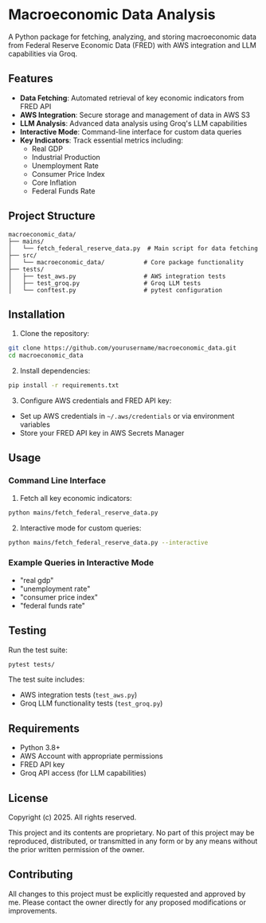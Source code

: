 # Macroeconomic Data Analysis

A Python package for fetching, analyzing, and storing macroeconomic data from Federal Reserve Economic Data (FRED) with AWS integration and LLM capabilities via Groq.

## Features

- **Data Fetching**: Automated retrieval of key economic indicators from FRED API
- **AWS Integration**: Secure storage and management of data in AWS S3
- **LLM Analysis**: Advanced data analysis using Groq's LLM capabilities
- **Interactive Mode**: Command-line interface for custom data queries
- **Key Indicators**: Track essential metrics including:
  - Real GDP
  - Industrial Production
  - Unemployment Rate
  - Consumer Price Index
  - Core Inflation
  - Federal Funds Rate

## Project Structure

```
macroeconomic_data/
├── mains/
│   └── fetch_federal_reserve_data.py  # Main script for data fetching
├── src/
│   └── macroeconomic_data/           # Core package functionality
├── tests/
│   ├── test_aws.py                   # AWS integration tests
│   ├── test_groq.py                  # Groq LLM tests
│   └── conftest.py                   # pytest configuration
```

## Installation

1. Clone the repository:
```bash
git clone https://github.com/yourusername/macroeconomic_data.git
cd macroeconomic_data
```

2. Install dependencies:
```bash
pip install -r requirements.txt
```

3. Configure AWS credentials and FRED API key:
- Set up AWS credentials in `~/.aws/credentials` or via environment variables
- Store your FRED API key in AWS Secrets Manager

## Usage

### Command Line Interface

1. Fetch all key economic indicators:
```bash
python mains/fetch_federal_reserve_data.py
```

2. Interactive mode for custom queries:
```bash
python mains/fetch_federal_reserve_data.py --interactive
```

### Example Queries in Interactive Mode
- "real gdp"
- "unemployment rate"
- "consumer price index"
- "federal funds rate"

## Testing

Run the test suite:
```bash
pytest tests/
```

The test suite includes:
- AWS integration tests (`test_aws.py`)
- Groq LLM functionality tests (`test_groq.py`)

## Requirements

- Python 3.8+
- AWS Account with appropriate permissions
- FRED API key
- Groq API access (for LLM capabilities)

## License

Copyright (c) 2025. All rights reserved.

This project and its contents are proprietary. No part of this project may be reproduced, distributed, or transmitted in any form or by any means without the prior written permission of the owner.

## Contributing

All changes to this project must be explicitly requested and approved by me. Please contact the owner directly for any proposed modifications or improvements.